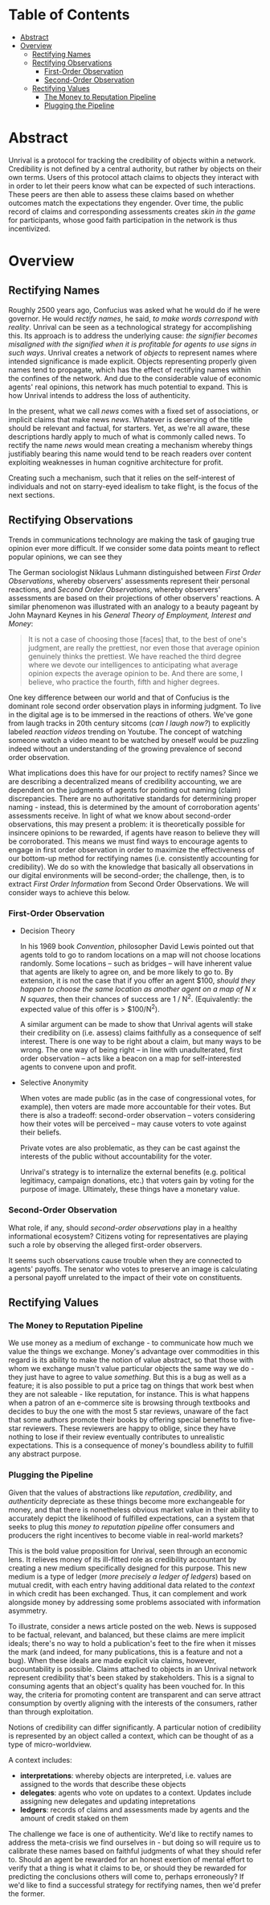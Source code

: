 
# Table of Contents

-   [Abstract](#orgb47e107)
-   [Overview](#orgf57f000)
    -   [Rectifying Names](#orge8c598b)
    -   [Rectifying Observations](#orgf3fe8ef)
        -   [First-Order Observation](#org0562a2a)
        -   [Second-Order Observation](#org84315d6)
    -   [Rectifying Values](#org97a4530)
        -   [The Money to Reputation Pipeline](#orgbd4c966)
        -   [Plugging the Pipeline](#org11e7545)



<a id="orgb47e107"></a>

# Abstract

Unrival is a protocol for tracking the credibility of objects within a network.  Credibility is not defined by a central authority, but rather by objects on their own terms.  Users of this protocol attach claims to objects they interact with in order to let their peers know what can be expected of such interactions.  These peers are then able to assess these claims based on whether outcomes match the expectations they engender.  Over time, the public record of claims and corresponding assessments creates *skin in the game* for participants, whose good faith participation in the network is thus incentivized.


<a id="orgf57f000"></a>

# Overview


<a id="orge8c598b"></a>

## Rectifying Names

Roughly 2500 years ago, Confucius was asked what he would do if he were governor.  He would *rectify names*, he said, *to make words correspond with reality*.  Unrival can be seen as a technological strategy for accomplishing this. Its approach is to address the underlying cause: *the signifier becomes misaligned with the signified when it is profitable for agents to use signs in such ways*.  Unrival creates a network of *objects* to represent names where intended significance is made explicit.  Objects representing properly given names tend to propagate, which has the effect of rectifying names within the confines of the network.  And due to the considerable value of economic agents' real opinions, this network has much potential to expand.  This is how Unrival intends to address the loss of authenticity.

In the present, what we call *news* comes with a fixed set of associations, or implicit claims that make news *news*.  Whatever is deserving of the title should be relevant and factual, for starters.  Yet, as we're all aware, these descriptions hardly apply to much of what is commonly called news.  To rectify the name *news* would mean creating a mechanism whereby things justifiably bearing this name would tend to be reach readers over content exploiting weaknesses in human cognitive architecture for profit.

Creating such a mechanism, such that it relies on the self-interest of individuals and not on starry-eyed idealism to take flight, is the focus of the next sections.


<a id="orgf3fe8ef"></a>

## Rectifying Observations

Trends in communications technology are making the task of gauging true opinion ever more difficult.  If we consider some data points meant to reflect popular opinions, we can see they 

The German sociologist Niklaus Luhmann distinguished between *First Order Observations*, whereby observers' assessments represent their personal reactions, and *Second Order Observations*, whereby observers' assessments are based on their projections of other observers' reactions.  A similar phenomenon was illustrated with an analogy to a beauty pageant by John Maynard Keynes in his *General Theory of Employment, Interest and Money*:

> It is not a case of choosing those [faces] that, to the best of one's judgment, are really the prettiest, nor even those that average opinion genuinely thinks the prettiest. We have reached the third degree where we devote our intelligences to anticipating what average opinion expects the average opinion to be. And there are some, I believe, who practice the fourth, fifth and higher degrees.

One key difference between our world and that of Confucius is the dominant role second order observation plays in informing judgment.  To live in the digital age is to be immersed in the reactions of others.  We've gone from laugh tracks in 20th century sitcoms (*can I laugh now?*) to explicitly labeled *reaction videos* trending on Youtube.  The concept of watching someone watch a video meant to be watched by oneself would be puzzling indeed without an understanding of the growing prevalence of second order observation.

What implications does this have for our project to rectify names?  Since we are describing a decentralized means of credibility accounting, we are dependent on the judgments of agents for pointing out naming (claim) discrepancies.  There are no authoritative standards for determining proper naming - instead, this is determined by the amount of corroboration agents' assessments receive.  In light of what we know about second-order observations, this may present a problem: it is theoretically possible for insincere opinions to be rewarded, if agents have reason to believe they will be corroborated.  This means we must find ways to encourage agents to engage in first order observation in order to maximize the effectiveness of our bottom-up method for rectifying names (i.e. consistently accounting for credibility).  We do so with the knowledge that basically all observations in our digital environments will be second-order; the challenge, then, is to extract *First Order Information* from Second Order Observations.  We will consider ways to achieve this below.


<a id="org0562a2a"></a>

### First-Order Observation

-   Decision Theory

    In his 1969 book *Convention*, philosopher David Lewis pointed out that agents told to go to random locations on a map will not choose locations randomly.  Some locations &#x2013; such as bridges &#x2013; will have inherent value that agents are likely to agree on, and be more likely to go to.  By extension, it is not the case that if you offer an agent $100, *should they happen to choose the same location as another agent on a map of N x N squares*, then their chances of success are 1 / N<sup>2</sup>.  (Equivalently: the expected value of this offer is > $100/N<sup>2</sup>).
    
    A similar argument can be made to show that Unrival agents will stake their credibility on (i.e. assess) claims faithfully as a consequence of self interest.  There is one way to be right about a claim, but many ways to be wrong.  The one way of being right &#x2013; in line with unadulterated, first order observation &#x2013; acts like a beacon on a map for self-interested agents to convene upon and profit.

-   Selective Anonymity

    When votes are made public (as in the case of congressional votes, for example), then voters are made more accountable for their votes.  But there is also a tradeoff: second-order observation &#x2013; voters considering how their votes will be perceived &#x2013; may cause voters to vote against their beliefs.  
    
    Private votes are also problematic, as they can be cast against the interests of the public without accountability for the voter.  
    
    Unrival's strategy is to internalize the external benefits (e.g. political legitimacy, campaign donations, etc.) that voters gain by voting for the purpose of image.  Ultimately, these things have a monetary value.


<a id="org84315d6"></a>

### Second-Order Observation

What role, if any, should *second-order observations* play in a healthy informational ecosystem?  Citizens voting for representatives are playing such a role by observing the alleged first-order observers.  

It seems such observations cause trouble when they are connected to agents' payoffs.  The senator who votes to preserve an image is calculating a personal payoff unrelated to the impact of their vote on constituents.  


<a id="org97a4530"></a>

## Rectifying Values


<a id="orgbd4c966"></a>

### The Money to Reputation Pipeline

We use money as a medium of exchange - to communicate how much we value the things we exchange.  Money's advantage over commodities in this regard is its ability to make the notion of value abstract, so that those with whom we exchange musn't value particular objects the same way we do - they just have to agree to value *something*.  But this is a bug as well as a feature; it is also possible to put a price tag on things that work best when they are not saleable - like reputation, for instance.  This is what happens when a patron of an e-commerce site is browsing through textbooks and decides to buy the one with the most 5 star reviews, unaware of the fact that some authors promote their books by offering special benefits to five-star reviewers.  These reviewers are happy to oblige, since they have nothing to lose if their review eventually contributes to unrealistic expectations.  This is a consequence of money's boundless ability to fulfill any abstract purpose.  


<a id="org11e7545"></a>

### Plugging the Pipeline

Given that the values of abstractions like *reputation*, *credibility*, and *authenticity* depreciate as these things become more exchangeable for money, and that there is nonetheless obvious market value in their ability to accurately depict the likelihood of fulfilled expectations, can a system that seeks to plug this *money to reputation pipeline* offer consumers and producers the right incentives to become viable in real-world markets?

This is the bold value proposition for Unrival, seen through an economic lens.  It relieves money of its ill-fitted role as credibility accountant by creating a new medium specifically designed for this purpose.  This new medium is a type of ledger (*more precisely a ledger of ledgers*) based on mutual credit, with each entry having additional data related to the *context* in which credit has been exchanged.  Thus, it can complement and work alongside money by addressing some problems associated with information asymmetry.  

To illustrate, consider a news article posted on the web.  News is supposed to be factual, relevant, and balanced, but these claims are mere implicit ideals; there's no way to hold a publication's feet to the fire when it misses the mark (and indeed, for many publications, this is a feature and not a bug).  When these ideals are made explicit via claims, however, accountability is possible.  Claims attached to objects in an Unrival network represent credibility that's been staked by stakeholders.  This is a signal to consuming agents that an object's quality has been vouched for.  In this way, the criteria for promoting content are transparent and can serve attract consumption by overtly aligning with the interests of the consumers, rather than through exploitation.

Notions of credibility can differ significantly.  A particular notion of credibility is represented by an object called a context, which can be thought of as a type of micro-worldview.  

A context includes:

-   **interpretations**: whereby objects are interpreted, i.e. values are assigned to the words that describe these objects
-   **delegates**: agents who vote on updates to a context.  Updates include assigning new delegates and updating intepretations
-   **ledgers**: records of claims and assessments made by agents and the amount of credit staked on them

The challenge we face is one of authenticity.  We'd like to rectify names to address the meta-crisis we find ourselves in - but doing so will require us to calibrate these names based on faithful judgments of what they should refer to.  Should an agent be rewarded for an honest exertion of mental effort to verify that a thing is what it claims to be, or should they be rewarded for predicting the conclusions others will come to, perhaps erroneously?  If we'd like to find a successful strategy for rectifying names, then we'd prefer the former.

